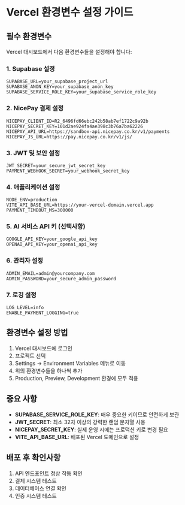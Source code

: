 # Vercel 환경변수 설정 가이드

## 필수 환경변수

Vercel 대시보드에서 다음 환경변수들을 설정해야 합니다:

### 1. Supabase 설정
```
SUPABASE_URL=your_supabase_project_url
SUPABASE_ANON_KEY=your_supabase_anon_key
SUPABASE_SERVICE_ROLE_KEY=your_supabase_service_role_key
```

### 2. NicePay 결제 설정
```
NICEPAY_CLIENT_ID=R2_6496fd66ebc242b58ab7ef1722c9a92b
NICEPAY_SECRET_KEY=101d2ae924fa4ae398c3b76a7ba62226
NICEPAY_API_URL=https://sandbox-api.nicepay.co.kr/v1/payments
NICEPAY_JS_URL=https://pay.nicepay.co.kr/v1/js/
```

### 3. JWT 및 보안 설정
```
JWT_SECRET=your_secure_jwt_secret_key
PAYMENT_WEBHOOK_SECRET=your_webhook_secret_key
```

### 4. 애플리케이션 설정
```
NODE_ENV=production
VITE_API_BASE_URL=https://your-vercel-domain.vercel.app
PAYMENT_TIMEOUT_MS=300000
```

### 5. AI 서비스 API 키 (선택사항)
```
GOOGLE_API_KEY=your_google_api_key
OPENAI_API_KEY=your_openai_api_key
```

### 6. 관리자 설정
```
ADMIN_EMAIL=admin@yourcompany.com
ADMIN_PASSWORD=your_secure_admin_password
```

### 7. 로깅 설정
```
LOG_LEVEL=info
ENABLE_PAYMENT_LOGGING=true
```

## 환경변수 설정 방법

1. Vercel 대시보드에 로그인
2. 프로젝트 선택
3. Settings → Environment Variables 메뉴로 이동
4. 위의 환경변수들을 하나씩 추가
5. Production, Preview, Development 환경에 모두 적용

## 중요 사항

- **SUPABASE_SERVICE_ROLE_KEY**: 매우 중요한 키이므로 안전하게 보관
- **JWT_SECRET**: 최소 32자 이상의 강력한 랜덤 문자열 사용
- **NICEPAY_SECRET_KEY**: 실제 운영 시에는 프로덕션 키로 변경 필요
- **VITE_API_BASE_URL**: 배포된 Vercel 도메인으로 설정

## 배포 후 확인사항

1. API 엔드포인트 정상 작동 확인
2. 결제 시스템 테스트
3. 데이터베이스 연결 확인
4. 인증 시스템 테스트